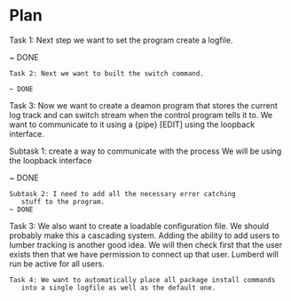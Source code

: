 Plan
====

Task 1: Next step we want to set the program create a logfile.

~ DONE
~~~~~~~~~~~~~~~~~~~~~~~~~~~~~~~~~~~~~~~~~~~~~~~~~~~~~~
Task 2: Next we want to built the switch command.

~ DONE
~~~~~~~~~~~~~~~~~~~~~~~~~~~~~~~~~~~~~~~~~~~~~~~~~~~~~~
Task 3: Now we want to create a deamon program that stores 
   the current log track and can switch stream when 
   the control program tells it to. We want to communicate 
   to it using a {pipe} [EDIT] using the loopback interface.

   Subtask 1: create a way to communicate with the process
      We will be using the loopback interface

   ~ DONE
   ~~~~~~~~~~~~~~~~~~~~~~~~~~~~~~~~~~~~~~~~~~~~~~~~~~~
   Subtask 2: I need to add all the necessary error catching 
      stuff to the program.
   ~ DONE 
~~~~~~~~~~~~~~~~~~~~~~~~~~~~~~~~~~~~~~~~~~~~~~~~~~~~~~
Task 3: We also want to create a loadable configuration file.
   We should probably make this a cascading system. Adding
   the ability to add users to lumber tracking is another
   good idea. We will then check first that the user exists 
   then that we have permission to connect up that user. 
   Lumberd will run be active for all users. 
~~~~~~~~~~~~~~~~~~~~~~~~~~~~~~~~~~~~~~~~~~~~~~~~~~~~~~
Task 4: We want to automatically place all package install commands
   into a single logfile as well as the default one.

